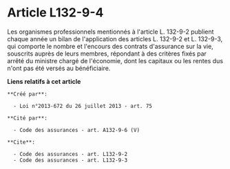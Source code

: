 # Article L132-9-4

Les organismes professionnels mentionnés à l'article L. 132-9-2 publient chaque année un bilan de l'application des articles
L. 132-9-2 et L. 132-9-3, qui comporte le nombre et l'encours des contrats d'assurance sur la vie, souscrits auprès de leurs
membres, répondant à des critères fixés par arrêté du ministre chargé de l'économie, dont les capitaux ou les rentes dus
n'ont pas été versés au bénéficiaire.

**Liens relatifs à cet article**

	**Créé par**:

	  - Loi n°2013-672 du 26 juillet 2013 - art. 75

	**Cité par**:

	  - Code des assurances - art. A132-9-6 (V)

	**Cite**:

	  - Code des assurances - art. L132-9-2
	  - Code des assurances - art. L132-9-3
